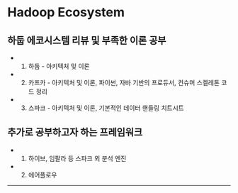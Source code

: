 # Hadoop Ecosystem

## 하둡 에코시스템 리뷰 및 부족한 이론 공부
- 1. 하둡 - 아키텍처 및 이론
- 2. 카프카 - 아키텍처 및 이론, 파이썬, 자바 기반의 프로듀서, 컨슈머 스켈레톤 코드 정리 
- 3. 스파크 - 아키텍처 및 이론, 기본적인 데이터 핸들링 치트시트

## 추가로 공부하고자 하는 프레임워크
- 1. 하이브, 임팔라 등 스파크 외 분석 엔진 
- 2. 에어플로우 

---
